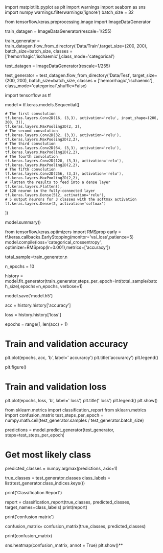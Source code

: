 
import matplotlib.pyplot as plt
import warnings
import seaborn as sns
import numpy
warnings.filterwarnings('ignore')
batch_size = 32



from tensorflow.keras.preprocessing.image import ImageDataGenerator

train_datagen = ImageDataGenerator(rescale=1/255)


train_generator = train_datagen.flow_from_directory('Data/Train',target_size=(200, 200), batch_size=batch_size,
                                                    classes = ['hemorrhagic','ischaemic'],class_mode='categorical')

test_datagen = ImageDataGenerator(rescale=1/255)


test_generator = test_datagen.flow_from_directory('Data/Test', target_size=(200, 200), batch_size=batch_size,
                                                  classes = ['hemorrhagic','ischaemic'],
                                                  class_mode='categorical',shuffle=False)


import tensorflow as tf

model = tf.keras.models.Sequential([

    # The first convolution
    tf.keras.layers.Conv2D(16, (3,3), activation='relu', input_shape=(200, 200, 3)),
    tf.keras.layers.MaxPooling2D(2, 2),
    # The second convolution
    tf.keras.layers.Conv2D(32, (3,3), activation='relu'),
    tf.keras.layers.MaxPooling2D(2,2),
    # The third convolution
    tf.keras.layers.Conv2D(64, (3,3), activation='relu'),
    tf.keras.layers.MaxPooling2D(2,2),
    # The fourth convolution
    tf.keras.layers.Conv2D(128, (3,3), activation='relu'),
    tf.keras.layers.MaxPooling2D(2,2),
    # The fifth convolution
    tf.keras.layers.Conv2D(256, (3,3), activation='relu'),
    tf.keras.layers.MaxPooling2D(2,2),
    # Flatten the results to feed into a dense layer
    tf.keras.layers.Flatten(),
    # 128 neuron in the fully-connected layer
    tf.keras.layers.Dense(512, activation='relu'),
    # 5 output neurons for 3 classes with the softmax activation
    tf.keras.layers.Dense(2, activation='softmax')
])

model.summary()

from tensorflow.keras.optimizers import RMSprop
early = tf.keras.callbacks.EarlyStopping(monitor='val_loss',patience=5)
model.compile(loss='categorical_crossentropy', optimizer=RMSprop(lr=0.001),metrics=['accuracy'])

total_sample=train_generator.n

n_epochs = 10

history = model.fit_generator(train_generator,steps_per_epoch=int(total_sample/batch_size),epochs=n_epochs, verbose=1)


model.save('model.h5')



acc = history.history['accuracy']

loss = history.history['loss']

epochs = range(1, len(acc) + 1)

# Train and validation accuracy
plt.plot(epochs, acc, 'b', label=' accurarcy')
plt.title('accurarcy')
plt.legend()

plt.figure()

# Train and validation loss
plt.plot(epochs, loss, 'b', label=' loss')
plt.title('  loss')
plt.legend()
plt.show()


from sklearn.metrics import classification_report
from sklearn.metrics import confusion_matrix
test_steps_per_epoch = numpy.math.ceil(test_generator.samples / test_generator.batch_size)

predictions = model.predict_generator(test_generator, steps=test_steps_per_epoch)
# Get most likely class
predicted_classes = numpy.argmax(predictions, axis=1)

true_classes = test_generator.classes
class_labels = list(test_generator.class_indices.keys())

print('Classification Report')


report = classification_report(true_classes, predicted_classes, target_names=class_labels)
print(report)

print('confusion matrix')

confusion_matrix= confusion_matrix(true_classes, predicted_classes)

print(confusion_matrix)


sns.heatmap(confusion_matrix, annot = True)
plt.show()**
